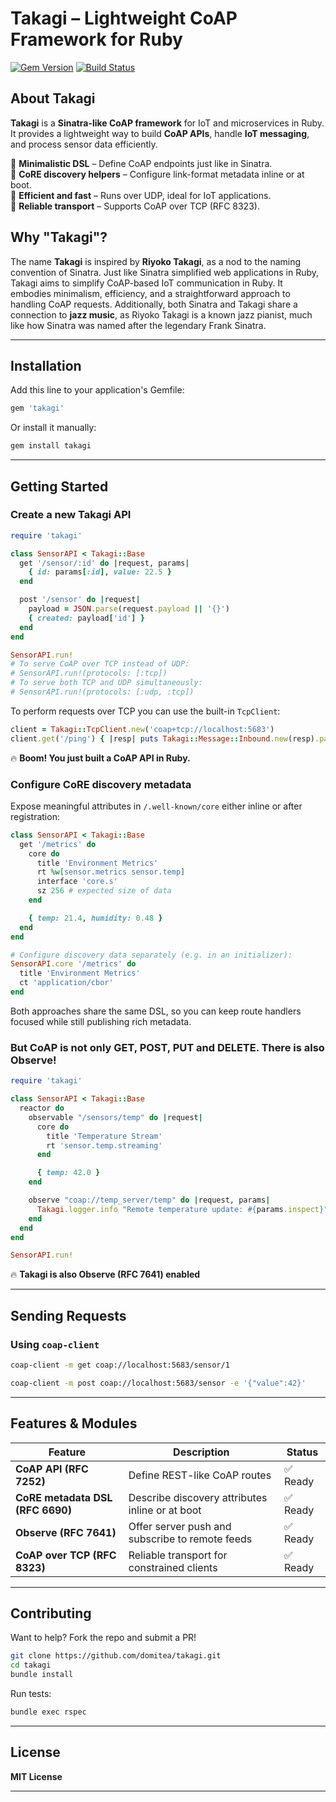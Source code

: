 # Takagi – Lightweight CoAP Framework for Ruby

[![Gem Version](https://badge.fury.io/rb/takagi.svg)](https://rubygems.org/gems/takagi)
[![Build Status](https://github.com/domitea/takagi/actions/workflows/main.yml/badge.svg)](https://github.com/domitea/takagi/actions)

## About Takagi

**Takagi** is a **Sinatra-like CoAP framework** for IoT and microservices in Ruby.  
It provides a lightweight way to build **CoAP APIs**, handle **IoT messaging**, and process sensor data efficiently.

🔹 **Minimalistic DSL** – Define CoAP endpoints just like in Sinatra.  
🔹 **CoRE discovery helpers** – Configure link-format metadata inline or at boot.  
🔹 **Efficient and fast** – Runs over UDP, ideal for IoT applications.  
🔹 **Reliable transport** – Supports CoAP over TCP (RFC 8323).

## Why "Takagi"?
The name **Takagi** is inspired by **Riyoko Takagi**, as a nod to the naming convention of Sinatra.
Just like Sinatra simplified web applications in Ruby, Takagi aims to simplify CoAP-based IoT communication in Ruby. It embodies minimalism, efficiency, and a straightforward approach to handling CoAP requests.
Additionally, both Sinatra and Takagi share a connection to **jazz music**, as Riyoko Takagi is a known jazz pianist, much like how Sinatra was named after the legendary Frank Sinatra.

---

## Installation

Add this line to your application's Gemfile:

```ruby
gem 'takagi'
```

Or install it manually:

```sh
gem install takagi
```

---

## Getting Started

### **Create a new Takagi API**
```ruby
require 'takagi'

class SensorAPI < Takagi::Base
  get '/sensor/:id' do |request, params|
    { id: params[:id], value: 22.5 }
  end

  post '/sensor' do |request|
    payload = JSON.parse(request.payload || '{}')
    { created: payload['id'] }
  end
end

SensorAPI.run!
# To serve CoAP over TCP instead of UDP:
# SensorAPI.run!(protocols: [:tcp])
# To serve both TCP and UDP simultaneously:
# SensorAPI.run!(protocols: [:udp, :tcp])
```
To perform requests over TCP you can use the built-in `TcpClient`:

```ruby
client = Takagi::TcpClient.new('coap+tcp://localhost:5683')
client.get('/ping') { |resp| puts Takagi::Message::Inbound.new(resp).payload }
```
🔥 **Boom! You just built a CoAP API in Ruby.**

### **Configure CoRE discovery metadata**

Expose meaningful attributes in `/.well-known/core` either inline or after registration:

```ruby
class SensorAPI < Takagi::Base
  get '/metrics' do
    core do
      title 'Environment Metrics'
      rt %w[sensor.metrics sensor.temp]
      interface 'core.s'
      sz 256 # expected size of data
    end

    { temp: 21.4, humidity: 0.48 }
  end
end

# Configure discovery data separately (e.g. in an initializer):
SensorAPI.core '/metrics' do
  title 'Environment Metrics'
  ct 'application/cbor'
end
```

Both approaches share the same DSL, so you can keep route handlers focused while still
publishing rich metadata.

### **But CoAP is not only GET, POST, PUT and DELETE. There is also Observe!**
```ruby
require 'takagi'

class SensorAPI < Takagi::Base
  reactor do
    observable "/sensors/temp" do |request|
      core do
        title 'Temperature Stream'
        rt 'sensor.temp.streaming'
      end

      { temp: 42.0 }
    end

    observe "coap://temp_server/temp" do |request, params|
      Takagi.logger.info "Remote temperature update: #{params.inspect}"
    end
  end
end

SensorAPI.run!
```
🔥 **Takagi is also Observe (RFC 7641) enabled**

---

## Sending Requests

### **Using `coap-client`**
```sh
coap-client -m get coap://localhost:5683/sensor/1
```
```sh
coap-client -m post coap://localhost:5683/sensor -e '{"value":42}'
```

---

## Features & Modules

| Feature                          | Description | Status |
|----------------------------------|-------------|--------|
| **CoAP API (RFC 7252)**          | Define REST-like CoAP routes | ✅ Ready |
| **CoRE metadata DSL (RFC 6690)** | Describe discovery attributes inline or at boot | ✅ Ready |
| **Observe (RFC 7641)**           | Offer server push and subscribe to remote feeds | ✅ Ready |
| **CoAP over TCP (RFC 8323)**     | Reliable transport for constrained clients | ✅ Ready |

---

## Contributing

Want to help? Fork the repo and submit a PR!

```sh
git clone https://github.com/domitea/takagi.git
cd takagi
bundle install
```

Run tests:
```sh
bundle exec rspec
```

---

## License

**MIT License**

---
